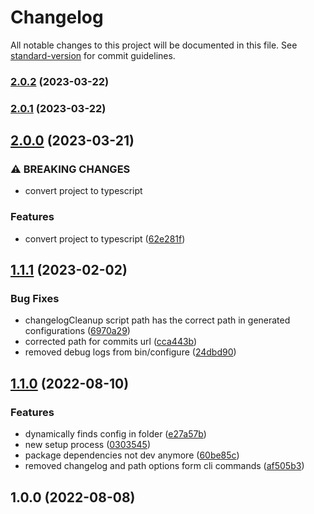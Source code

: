 # Changelog

All notable changes to this project will be documented in this file. See [standard-version](https://github.com/conventional-changelog/standard-version) for commit guidelines.

### [2.0.2](/Francesco-Musio/unity-changelog-creator/compare/v2.0.1...v2.0.2) (2023-03-22)

### [2.0.1](/Francesco-Musio/unity-changelog-creator/compare/v2.0.0...v2.0.1) (2023-03-22)

## [2.0.0](https://github.com/Francesco-Musio/unity-changelog-creator/compare/v1.1.1...v2.0.0) (2023-03-21)


### ⚠ BREAKING CHANGES

* convert project to typescript

### Features

* convert project to typescript ([62e281f](https://github.com/Francesco-Musio/unity-changelog-creator/commit/62e281ff065a6f54b2c40f612caf1b2ab0b48057))

## [1.1.1](https://github.com/Francesco-Musio/unity-changelog-creator/compare/v1.1.0...v1.1.1) (2023-02-02)

### Bug Fixes

- changelogCleanup script path has the correct path in generated configurations ([6970a29](https://github.com/Francesco-Musio/unity-changelog-creator/commit/6970a290635e2c6f6f4dbd5757ef7562f6075a94))
- corrected path for commits url ([cca443b](https://github.com/Francesco-Musio/unity-changelog-creator/commit/cca443bd1f50cdc026c9658bf851c0fe75fae61d))
- removed debug logs from bin/configure ([24dbd90](https://github.com/Francesco-Musio/unity-changelog-creator/commit/24dbd905485034c0a796d89b3bddd5db619af08b))

## [1.1.0](https://github.com/Francesco-Musio/unity-changelog-creator/compare/v1.0.0...v1.1.0) (2022-08-10)

### Features

- dynamically finds config in folder ([e27a57b](https://github.com/Francesco-Musio/unity-changelog-creator/commit/e27a57be0d02886005fae005245ba70b54bf0fc9))
- new setup process ([0303545](https://github.com/Francesco-Musio/unity-changelog-creator/commit/0303545b94335dc8fc6bae7a0e8416f1fae2fdf4))
- package dependencies not dev anymore ([60be85c](https://github.com/Francesco-Musio/unity-changelog-creator/commit/60be85cceeb604dfd90b33d4cbaf7ff962adecb5))
- removed changelog and path options form cli commands ([af505b3](https://github.com/Francesco-Musio/unity-changelog-creator/commit/af505b37f8961b0eb95c75cb7c00dfac78c43ca3))

## 1.0.0 (2022-08-08)
